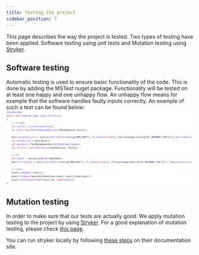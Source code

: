 ```yaml
---
title: Testing the project
sidebar_position: 7
---
```


This page describes the way the project is tested. Two types of testing have been applied. Software testing using unit tests and Mutation testing using [Stryker](https://stryker-mutator.io).

## Software testing

Automatic testing is used to ensure basic functionality of the code. This is done by adding the MSTest nuget package. Functionality will be tested on at least one happy and one unhappy flow. An unhappy flow means for example that the software handles faulty inputs correctly.
An example of such a test can be found below:
![Unit Test Example](./img/test-example.png)

## Mutation testing

In order to make sure that our tests are actually good. We apply mutation testing to the project by using [Stryker](https://stryker-mutation.io). For a good explanation of mutation testing, please check [this page](https://stryker-mutator.io/docs/).

You can run stryker locally by following [these steps](https://stryker-mutator.io/docs/stryker-net/getting-started/) on their documentation site.
